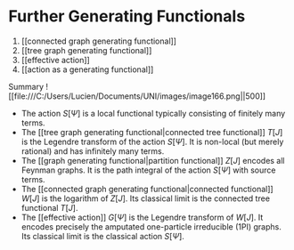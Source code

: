 # Further Generating Functionals
1. [[connected graph generating functional]]
2. [[tree graph generating functional]]
3. [[effective action]]
4. [[action as a generating functional]]

Summary
![[file:///C:/Users/Lucien/Documents/UNI/images/image166.png||500]]



- The action $S[\Psi]$ is a local functional typically consisting of finitely many terms.
- The [[tree graph generating functional|connected tree functional]] $T[J]$ is the Legendre transform of the action $S[\Psi]$. It is non-local (but merely rational) and has infinitely many terms.
- The [[graph generating functional|partition functional]] $Z[J]$ encodes all Feynman graphs. It is the path integral of the action $S[\Psi]$ with source terms.
- The [[connected graph generating functional|connected functional]] $W[J]$ is the logarithm of $Z[J]$. Its classical limit is the connected tree functional $T[J]$.
- The [[effective action]] $G[\Psi]$ is the Legendre transform of $W[J]$. It encodes precisely the amputated one-particle irreducible (1PI) graphs. Its classical limit is the classical action $S[\Psi]$.